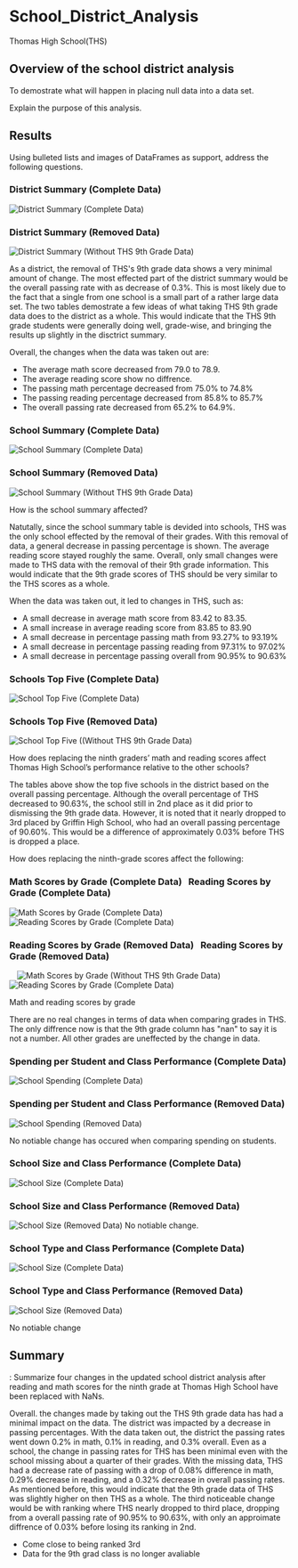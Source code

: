 # School_District_Analysis
Thomas High School(THS)


## Overview of the school district analysis

To demostrate what will happen in placing null data into a data set.

Explain the purpose of this analysis.

## Results

Using bulleted lists and images of DataFrames as support, address the following questions.




### District Summary (Complete Data)
![District Summary (Complete Data)](/Images/district_summary_PyCity_Schools.png)

### District Summary (Removed Data)
![District Summary (Without THS 9th Grade Data)](/Images/district_summary_challenge.png)

As a district, the removal of THS's 9th grade data shows a very minimal amount of change. The most effected part of the district summary would be the overall passing rate with as decrease of 0.3%. This is most likely due to the fact that a single from one school is a small part of a rather large data set.  The two tables demostrate a few ideas of what taking THS 9th grade data does to the district as a whole. This would indicate that the THS 9th grade students were generally doing well, grade-wise, and bringing the results up slightly in the disctrict summary.

Overall, the changes when the data was taken out are:
* The average math score decreased from 79.0 to 78.9.
* The average reading score show no diffrence.
* The passing math percentage decreased from 75.0% to 74.8%
* The passing reading percentage decreased from 85.8% to 85.7%
* The overall passing rate decreased from 65.2% to 64.9%.



### School Summary (Complete Data)
![School Summary (Complete Data)](/Images/school_summary_PyCity_Schools.png)

### School Summary (Removed Data)
![School Summary (Without THS 9th Grade Data)](/Images/school_summary_challenge.png)

How is the school summary affected?

Natutally, since the school summary table is devided into schools, THS was the only school effected by the removal of their grades. With this removal of data, a general decrease in passing percentage is shown. The average reading score stayed roughly the same. Overall, only small changes were made to THS data with the removal of their 9th grade information. This would indicate that the 9th grade scores of THS should be very similar to the THS scores as a whole.  

When the data was taken out, it led to changes in THS, such as:

* A small decrease in average math score from 83.42 to 83.35.
* A small increase in average reading score from 83.85 to 83.90
* A small decrease in percentage passing math from 93.27% to 93.19%
* A small decrease in percentage passing reading from 97.31% to 97.02%
* A small decrease in percentage passing overall from 90.95% to 90.63%




### Schools Top Five (Complete Data)
![School Top Five (Complete Data)](/Images/top_five_PyCity_Schools.png)
### Schools Top Five (Removed Data)
![School Top Five ((Without THS 9th Grade Data)](/Images/top_five_challenge.png)

How does replacing the ninth graders’ math and reading scores affect Thomas High School’s performance relative to the other schools?

The tables above show the top five schools in the district based on the overall passing percentage. Although the overall percentage of THS decreased to 90.63%, the school still in 2nd place as it did prior to dismissing the 9th grade data. However, it is noted that it nearly dropped to 3rd placed by Griffin High School, who had an overall passing percentage of 90.60%. This would be a difference of approximately 0.03% before THS is dropped a place.



How does replacing the ninth-grade scores affect the following:

### Math Scores by Grade (Complete Data) &nbsp; Reading Scores by Grade (Complete Data)
![Math Scores by Grade (Complete Data)](/Images/math_scores_by_grade_PyCity_Schools.png)   &emsp;&emsp;&emsp; ![Reading Scores by Grade (Complete Data)](/Images/reading_scores_by_grade_PyCity_Schools.png)


### Reading Scores by Grade (Removed Data) &nbsp; Reading Scores by Grade (Removed Data)
&emsp;![Math Scores by Grade (Without THS 9th Grade Data)](/Images/math_scores_by_grade_challenge.png)   &emsp;&emsp;&emsp;&emsp; ![Reading Scores by Grade (Complete Data)](/Images/reading_scores_by_grade_challenge.png)

  Math and reading scores by grade
  
 There are no real changes in terms of data when comparing grades in THS. The only diffrence now is that the 9th grade column has "nan" to say it is not a number. All other grades are uneffected by the change in data.
  
### Spending per Student and Class Performance (Complete Data)
  ![School Spending (Complete Data)](/Images/spending_per_student_challenge.png)
### Spending per Student and Class Performance (Removed Data)
![School Spending (Removed Data)](/Images/spending_per_student_PyCity_Schools.png)
  
No notiable change has occured when comparing spending on students.
  
### School Size and Class Performance (Complete Data)
![School Size (Complete Data)](/Images/student_body_size_PyCity_Schools.png)
### School Size and Class Performance (Removed Data)
![School Size (Removed Data)](/Images/student_body_size_challenge.png)
 No notiable change.
   
### School Type and Class Performance (Complete Data)
![School Size (Complete Data)](/Images/school_type_PyCity_Schools.png)
### School Type and Class Performance (Removed Data)
![School Size (Removed Data)](/Images/school_type_challenge.png)
   
No notiable change


## Summary
: Summarize four changes in the updated school district analysis after reading and math scores for the ninth grade at Thomas High School have been replaced with NaNs.

Overall. the changes made by taking out the THS 9th grade data has had a minimal impact on the data. The district was impacted by a decrease in passing percentages. With the data taken out, the district the passing rates went down 0.2% in math, 0.1% in reading, and 0.3% overall. Even as a school, the change in passing rates for THS has been minimal even with the school missing about a quarter of their grades. With the missing data, THS had a decrease rate of passing with a drop of 0.08% difference in math, 0.29% decrease in reading, and a 0.32% decrease in overall passing rates. As mentioned before, this would indicate that the 9th grade data of THS was slightly higher on then THS as a whole. The third noticeable change would be with ranking where THS nearly dropped to third place, dropping from a overall passing rate of 90.95% to 90.63%, with only an approimate diffrence of 0.03% before losing its ranking in 2nd.


* Come close to being ranked 3rd
* Data for the 9th grad class is no longer avaliable
